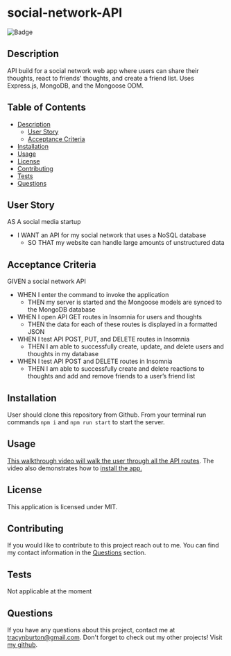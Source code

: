 # social-network-API

![Badge](https://img.shields.io/badge/License-MIT-lightblue.svg)

## Description

API build for a social network web app where users can share their thoughts, react to friends' thoughts, and create a friend list. Uses Express.js, MongoDB, and the Mongoose ODM.

## Table of Contents

- [Description](#description)
  - [User Story](#user-story)
  - [Acceptance Criteria](#acceptance-criteria)
- [Installation](#installation)
- [Usage](#usage)
- [License](#license)
- [Contributing](#contributing)
- [Tests](#tests)
- [Questions](#questions)

## User Story

AS A social media startup
- I WANT an API for my social network that uses a NoSQL database
  - SO THAT my website can handle large amounts of unstructured data
  
## Acceptance Criteria

GIVEN a social network API
- WHEN I enter the command to invoke the application
  - THEN my server is started and the Mongoose models are synced to the MongoDB database
- WHEN I open API GET routes in Insomnia for users and thoughts
  - THEN the data for each of these routes is displayed in a formatted JSON
- WHEN I test API POST, PUT, and DELETE routes in Insomnia
  - THEN I am able to successfully create, update, and delete users and thoughts in my database
- WHEN I test API POST and DELETE routes in Insomnia
  - THEN I am able to successfully create and delete reactions to thoughts and add and remove friends to a user’s friend list

## Installation

User should clone this repository from Github.  From your terminal run commands `npm i` and `npm run start` to start the server.

## Usage

[This walkthrough video will walk the user through all the API routes](https://watch.screencastify.com/v/JxRbDxbuuVFfvVQWcF7Z). The video also demonstrates how to [install the app.](#installation)

## License

This application is licensed under MIT.

## Contributing

If you would like to contribute to this project reach out to me. You can find my contact information in the [Questions](#questions) section.

## Tests

Not applicable at the moment

## Questions

If you have any questions about this project, contact me at tracynburton@gmail.com.
Don't forget to check out my other projects! Visit [my github](https://github.com/tracybrtn).

